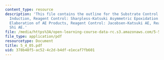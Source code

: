 ```yaml
---
content_type: resource
description: 'This file contains the outline for the Substrate Control: 1,2-Asymmetric
  Induction, Reagent Control: Sharpless-Katsuki Asymmetric Epoxidation (AE), Synthetic
  Elaboration of AE Products, Reagent Control: Jacobsen-Katsuki AE, Reagent Control:
  Shi AE.'
file: /media/https%3A/open-learning-course-data-rc.s3.amazonaws.com/5-512-synthetic-organic-chemistry-ii-spring-2005/378b48f5ac524c2db4dfe1ecaf7fb601_5_4_05.pdf
file_type: application/pdf
resourcetype: Document
title: 5_4_05.pdf
uid: 378b48f5-ac52-4c2d-b4df-e1ecaf7fb601
---
```

